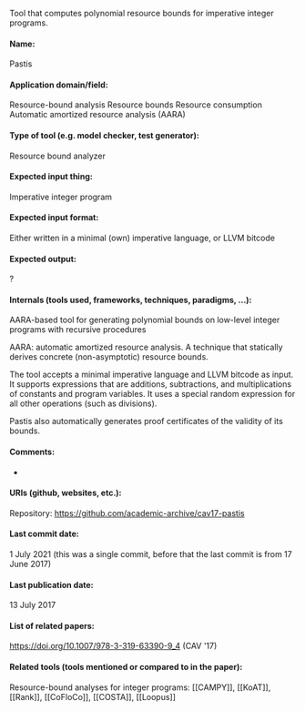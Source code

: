Tool that computes polynomial resource bounds for imperative integer programs.

#### Name:
Pastis

#### Application domain/field:
Resource-bound analysis
Resource bounds
Resource consumption
Automatic amortized resource analysis (AARA)

#### Type of tool (e.g. model checker, test generator):
Resource bound analyzer

#### Expected input thing:
Imperative integer program

#### Expected input format:
Either written in a minimal (own) imperative language, or LLVM bitcode

#### Expected output:
?

#### Internals (tools used, frameworks, techniques, paradigms, ...):
AARA-based tool for generating polynomial bounds on low-level integer programs with recursive procedures

AARA: automatic amortized resource analysis. A technique that statically derives concrete (non-asymptotic) resource bounds.

The tool accepts a minimal imperative language and LLVM bitcode as input. It supports expressions that are additions, subtractions, and multiplications of constants and program variables. It uses a special random expression for all other operations (such as divisions).

Pastis also automatically generates proof certificates of the validity of its bounds.

#### Comments:
-

#### URIs (github, websites, etc.):
Repository: https://github.com/academic-archive/cav17-pastis

#### Last commit date:
1 July 2021 (this was a single commit, before that the last commit is from 17 June 2017)

#### Last publication date:
13 July 2017

#### List of related papers:
https://doi.org/10.1007/978-3-319-63390-9_4 (CAV '17)

#### Related tools (tools mentioned or compared to in the paper):
Resource-bound analyses for integer programs: [[CAMPY]], [[KoAT]], [[Rank]], [[CoFloCo]], [[COSTA]], [[Loopus]]